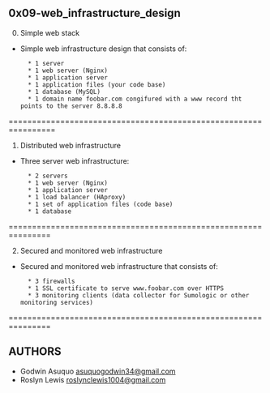 0x09-web_infrastructure_design
----------------------------------

0. Simple web stack

* Simple web infrastructure design that consists of:

        * 1 server
        * 1 web server (Nginx)
        * 1 application server
        * 1 application files (your code base)
        * 1 database (MySQL)
        * 1 domain name foobar.com congifured with a www record tht points to the server 8.8.8.8

================================================================

1. Distributed web infrastructure

* Three server web infrastructure:

        * 2 servers
        * 1 web server (Nginx)
        * 1 application server
        * 1 load balancer (HAproxy)
        * 1 set of application files (code base)
        * 1 database

===============================================================

2. Secured and monitored web infrastructure

* Secured and monitored web infrastructure that consists of:

        * 3 firewalls
        * 1 SSL certificate to serve www.foobar.com over HTTPS
        * 3 monitoring clients (data collector for Sumologic or other monitoring services)

===============================================================

AUTHORS
--------

* Godwin Asuquo <asuquogodwin34@gmail.com>
* Roslyn Lewis <roslynclewis1004@gmail.com>
